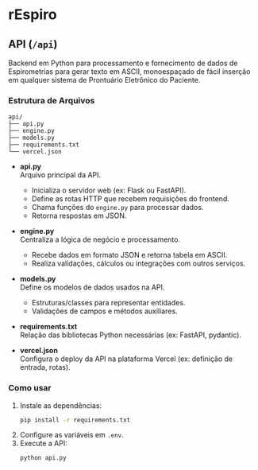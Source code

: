 # rEspiro

## API (`/api`)

Backend em Python para processamento e fornecimento de dados de Espirometrias para gerar texto em ASCII, monoespaçado de fácil inserção em qualquer sistema de Prontuário Eletrônico do Paciente.

### Estrutura de Arquivos

```
api/
├── api.py
├── engine.py
├── models.py
├── requirements.txt
└── vercel.json
```

- **api.py**  
  Arquivo principal da API.  
  - Inicializa o servidor web (ex: Flask ou FastAPI).
  - Define as rotas HTTP que recebem requisições do frontend.
  - Chama funções do `engine.py` para processar dados.
  - Retorna respostas em JSON.

- **engine.py**  
  Centraliza a lógica de negócio e processamento.
  - Recebe dados em formato JSON e retorna tabela em ASCII.  
  - Realiza validações, cálculos ou integrações com outros serviços.

- **models.py**  
  Define os modelos de dados usados na API.  
  - Estruturas/classes para representar entidades.
  - Validações de campos e métodos auxiliares.

- **requirements.txt**  
  Relação das bibliotecas Python necessárias (ex: FastAPI, pydantic).

- **vercel.json**  
  Configura o deploy da API na plataforma Vercel (ex: definição de entrada, rotas).

### Como usar

1. Instale as dependências:
   ```bash
   pip install -r requirements.txt
   ```
2. Configure as variáveis em `.env`.
3. Execute a API:
   ```bash
   python api.py
   ```
